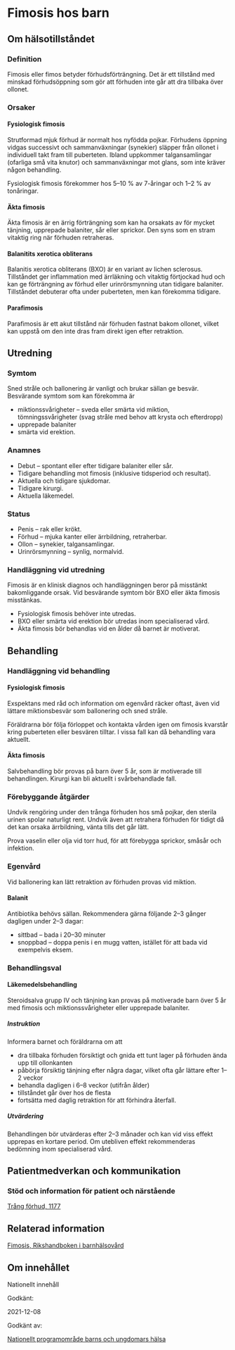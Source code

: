 Fimosis hos barn
================

Om hälsotillståndet
-------------------

### Definition

Fimosis eller fimos betyder förhudsförträngning. Det är ett tillstånd med minskad förhudsöppning som gör att förhuden inte går att dra tillbaka över ollonet.

### Orsaker

#### Fysiologisk fimosis

Strutformad mjuk förhud är normalt hos nyfödda pojkar. Förhudens öppning vidgas successivt och sammanväxningar (synekier) släpper från ollonet i individuell takt fram till puberteten. Ibland uppkommer talgansamlingar (ofarliga små vita knutor) och sammanväxningar mot glans, som inte kräver någon behandling.

Fysiologisk fimosis förekommer hos 5–10 % av 7-åringar och 1–2 % av tonåringar.

#### Äkta fimosis

Äkta fimosis är en ärrig förträngning som kan ha orsakats av för mycket tänjning, upprepade balaniter, sår eller sprickor. Den syns som en stram vitaktig ring när förhuden retraheras.

#### Balanitits xerotica obliterans

Balanitis xerotica obliterans (BXO) är en variant av lichen sclerosus. Tillståndet ger inflammation med ärrläkning och vitaktig förtjockad hud och kan ge förträngning av förhud eller urinrörsmynning utan tidigare balaniter. Tillståndet debuterar ofta under puberteten, men kan förekomma tidigare.

#### Parafimosis

Parafimosis är ett akut tillstånd när förhuden fastnat bakom ollonet, vilket kan uppstå om den inte dras fram direkt igen efter retraktion.

Utredning
---------

### Symtom

Sned stråle och ballonering är vanligt och brukar sällan ge besvär. Besvärande symtom som kan förekomma är

*   miktionssvårigheter – sveda eller smärta vid miktion, tömningssvårigheter (svag stråle med behov att krysta och efterdropp)
*   upprepade balaniter
*   smärta vid erektion.

### Anamnes

*   Debut – spontant eller efter tidigare balaniter eller sår.
*   Tidigare behandling mot fimosis (inklusive tidsperiod och resultat).
*   Aktuella och tidigare sjukdomar.
*   Tidigare kirurgi.
*   Aktuella läkemedel.

### Status

*   Penis – rak eller krökt.
*   Förhud – mjuka kanter eller ärrbildning, retraherbar.
*   Ollon – synekier, talgansamlingar.
*   Urinrörsmynning – synlig, normalvid.

### Handläggning vid utredning

Fimosis är en klinisk diagnos och handläggningen beror på misstänkt bakomliggande orsak. Vid besvärande symtom bör BXO eller äkta fimosis misstänkas.

*   Fysiologisk fimosis behöver inte utredas.
*   BXO eller smärta vid erektion bör utredas inom specialiserad vård.
*   Äkta fimosis bör behandlas vid en ålder då barnet är motiverat.

Behandling
----------

### Handläggning vid behandling

#### Fysiologisk fimosis

Exspektans med råd och information om egenvård räcker oftast, även vid lättare miktionsbesvär som ballonering och sned stråle.

Föräldrarna bör följa förloppet och kontakta vården igen om fimosis kvarstår kring puberteten eller besvären tilltar. I vissa fall kan då behandling vara aktuellt.

#### Äkta fimosis

Salvbehandling bör provas på barn över 5 år, som är motiverade till behandlingen. Kirurgi kan bli aktuellt i svårbehandlade fall.

### Förebyggande åtgärder

Undvik rengöring under den trånga förhuden hos små pojkar, den sterila urinen spolar naturligt rent. Undvik även att retrahera förhuden för tidigt då det kan orsaka ärrbildning, vänta tills det går lätt.

Prova vaselin eller olja vid torr hud, för att förebygga sprickor, småsår och infektion.

### Egenvård

Vid ballonering kan lätt retraktion av förhuden provas vid miktion.

#### Balanit

Antibiotika behövs sällan. Rekommendera gärna följande 2–3 gånger dagligen under 2–3 dagar:

*   sittbad – bada i 20–30 minuter
*   snoppbad – doppa penis i en mugg vatten, istället för att bada vid exempelvis eksem.

### Behandlingsval

#### Läkemedelsbehandling

Steroidsalva grupp IV och tänjning kan provas på motiverade barn över 5 år med fimosis och miktionssvårigheter eller upprepade balaniter.

##### Instruktion

Informera barnet och föräldrarna om att

*   dra tillbaka förhuden försiktigt och gnida ett tunt lager på förhuden ända upp till ollonkanten
*   påbörja försiktig tänjning efter några dagar, vilket ofta går lättare efter 1–2 veckor
*   behandla dagligen i 6–8 veckor (utifrån ålder)
*   tillståndet går över hos de flesta
*   fortsätta med daglig retraktion för att förhindra återfall.

##### Utvärdering

Behandlingen bör utvärderas efter 2–3 månader och kan vid viss effekt upprepas en kortare period. Om utebliven effekt rekommenderas bedömning inom specialiserad vård.

Patientmedverkan och kommunikation
----------------------------------

### Stöd och information för patient och närstående

[Trång förhud, 1177](https://www.1177.se/sjukdomar--besvar/konsorgan/forhud/trang-forhud-hos-barn/)

Relaterad information
---------------------

[Fimosis, Rikshandboken i barnhälsovård](https://www.rikshandboken-bhv.se/somatik/uro-genitalt---oversikt/fimosis---trang-forhud/)

Om innehållet
-------------

Nationellt innehåll

Godkänt:

2021-12-08

Godkänt av:

[Nationellt programområde barns och ungdomars hälsa](https://kunskapsstyrningvard.se/kunskapsstyrningvard/programomradenochsamverkansgrupper/nationellaprogramomraden/npobarnochungdomarshalsa.56424.html)
